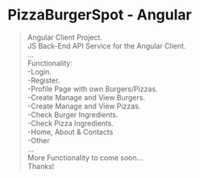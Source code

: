 # PizzaBurgerSpot - Angular

> Angular Client Project.\
> JS Back-End API Service for the Angular Client.\
> ...\
> Functionality:\
> -Login.\
> -Register.\
> -Profile Page with own Burgers/Pizzas.\
> -Create Manage and View Burgers.\
> -Create Manage and View Pizzas.\
> -Check Burger Ingredients.\
> -Check Pizza Ingredients.\
> -Home, About & Contacts\
> -Other\
> ...\
> More Functionality to come soon...\
> Thanks!